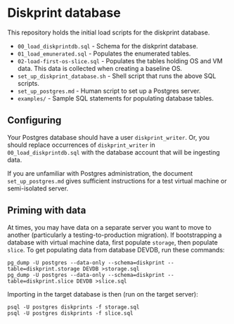 # Diskprint database

This repository holds the initial load scripts for the diskprint database. 

* `00_load_diskprintdb.sql` - Schema for the diskprint database.
* `01_load_emunerated.sql` - Populates the enumerated tables.
* `02-load-first-os-slice.sql` - Populates the tables holding OS and VM data. This data is collected when creating a baseline OS.
* `set_up_diskprint_database.sh` - Shell script that runs the above SQL scripts.
* `set_up_postgres.md` - Human script to set up a Postgres server.
* `examples/` - Sample SQL statements for populating database tables.


## Configuring

Your Postgres database should have a user `diskprint_writer`.  Or, you should replace occurrences of `diskprint_writer` in `00_load_diskprintdb.sql` with the database account that will be ingesting data.

If you are unfamiliar with Postgres administration, the document `set_up_postgres.md` gives sufficient instructions for a test virtual machine or semi-isolated server.


## Priming with data

At times, you may have data on a separate server you want to move to another (particularly a testing-to-production migration).  If bootstrapping a database with virtual machine data, first populate `storage`, then populate `slice`.  To get populating data from database DEVDB, run these commands:

    pg_dump -U postgres --data-only --schema=diskprint --table=diskprint.storage DEVDB >storage.sql
    pg_dump -U postgres --data-only --schema=diskprint --table=diskprint.slice DEVDB >slice.sql

Importing in the target database is then (run on the target server):

    psql -U postgres diskprints -f storage.sql
    psql -U postgres diskprints -f slice.sql
